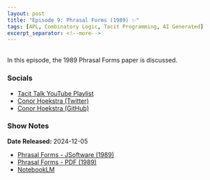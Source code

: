 ```yaml
---
layout: post
title: "Episode 9: Phrasal Forms (1989) ✨"
tags: [APL, Combinatory Logic, Tacit Programming, AI Generated]
excerpt_separator: <!--more-->
---
```


<div id="buzzsprout-player-16229671"></div><script src="https://www.buzzsprout.com/2363521/episodes/16229671-episode-9-phrasal-forms-1989.js?container_id=buzzsprout-player-16229671&player=small" type="text/javascript" charset="utf-8"></script>

<br>In this episode, the 1989 Phrasal Forms paper is discussed.

<!--more-->

### Socials

* [Tacit Talk YouTube Playlist](https://www.youtube.com/playlist?list=PLVFrD1dmDdvenJhYti3HomLRkC4_Y9AXA)
* [Conor Hoekstra (Twitter)](https://twitter.com/code_report)
* [Conor Hoekstra (GitHub)](https://github.com/codereport/)

### Show Notes

**Date Released:** 2024-12-05 <br>

* [Phrasal Forms - JSoftware (1989)](https://www.jsoftware.com/papers/fork1.htm)
* [Phrasal Forms - PDF (1989)](https://dl.acm.org/doi/pdf/10.1145/75145.75172)
* [NotebookLM](https://notebooklm.google.com/)
